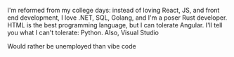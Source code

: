 <!--
### About Me
Hi, I'm Cory. I'm a currently a computer science student at California Baptist University in my senior year. I have been interested in computers and programming for a long time now (I remember in middle school learning the basics of Java!).

Near the end of my junior year of college, I had concluded a semester of working hard in React Native for a design project, and I had such a great time I decided to specialize in web development: specifically front-end, but I am hoping to transition to full stack at some point! So in May I started working through the [The Odin Project](www.theodinproject.com) in order to become as proficient as I could in HTML, CSS, Javascript and React, and am continuing to work through their curriculum building cool projects along the way.

### Currently Working On
[(Portfolio Page)](https://github.com/corygrewohl/portfolio-page) => {my portfolio page built in React, Typescript, and ChakraUI}

### Favorite Projects
[(Shopping Cart)](https://github.com/corygrewohl/shopping-cart) => {a fake store website built in React, Typescript, Redux, and Styled-Components}

[(Memory Card Game)](https://github.com/corygrewohl/memory-card) => {a memory testing game built in Typescript, React, and Sass}

### Skills
<div>
<img src="https://user-images.githubusercontent.com/70291812/178831454-37828886-dd14-4cc3-8ea3-32b90a9a2ec9.png" alt="html5" width="50" height="50">
<img src="https://user-images.githubusercontent.com/70291812/178832321-fed1606d-933e-4c84-a2c6-d627f43bb6e4.png" alt="css3" width="50" height="50">
<img src="https://user-images.githubusercontent.com/70291812/178832398-c5b442ce-2613-46c4-82ab-d2616e5f7db3.png" alt="js" width="50" height="50">
<img src="https://user-images.githubusercontent.com/70291812/202315123-035ae88b-1efe-4d04-a66b-dcc16fc5f82e.png" alt="ts" width="50" height="50">
</div>

<div>
<img src="https://user-images.githubusercontent.com/70291812/185450477-7492fdab-fb59-4a5c-9dc7-302b29ca5093.png" alt="react" width="50" height="50">
<img src="https://user-images.githubusercontent.com/70291812/202315921-c0a4c90b-79d2-415e-9e81-9c90f3c70486.png" alt="redux" width="50" height="50">
</div>

<div>
<img src="https://user-images.githubusercontent.com/70291812/185450227-31f4e4b9-823c-4d62-ab52-f603efe53ddc.png" alt="sass" width="50" height="50">
<img src="https://user-images.githubusercontent.com/70291812/202315590-fdddc0c1-9852-483e-aaa9-879784c72dd0.png" alt="styled-componenets" width="50" height="50">
</div>

<div>
<img src="https://user-images.githubusercontent.com/70291812/178833956-86940f61-29a7-4a2d-a6b0-5119589b06af.png" alt="webpack" width="50" height="50">
<img src="https://user-images.githubusercontent.com/70291812/202315245-87e34611-67ac-481f-8e59-28907b5c756a.png" alt="vite" width="50" height="50">
</div>

### Things I'm interested in getting better at/Learning
<div>
  <p>-Tailwind</p>
  <p>-AWS</p>
  <p>-Next.js</p>
  <p>-Material UI/ChakraUI</p>
  <p>-Backend Languages/Frameworks</p>
<p>-More!</p>
</div>

### Social Media

[<img src="https://user-images.githubusercontent.com/70291812/202317818-97b32521-1505-49a5-8e27-68f4a5cc7c9c.png" alt="styled-componenets" width="50" height="50">](https://www.linkedin.com/in/cory-grewohl/)
[<img src="https://user-images.githubusercontent.com/70291812/202316935-3dd4f09d-bb54-4d70-bef3-96d4548fbeb9.png" alt="styled-componenets" width="50" height="50">](https://www.instagram.com/cory_greywhale/)


**corygrewohl/corygrewohl** is a ✨ _special_ ✨ repository because its `README.md` (this file) appears on your GitHub profile.

Here are some ideas to get you started:

- 🔭 I’m currently working on ...
- 🌱 I’m currently learning ...
- 👯 I’m looking to collaborate on ...
- 🤔 I’m looking for help with ...
- 💬 Ask me about ...
- 📫 How to reach me: ...
- 😄 Pronouns: ...
- ⚡ Fun fact: ...
-->

I'm reformed from my college days: instead of loving React, JS, and front end development, I love .NET, SQL, Golang, and I'm a poser Rust developer.
HTML is the best programming language, but I can tolerate Angular. 
I'll tell you what I can't tolerate: Python. Also, Visual Studio

Would rather be unemployed than vibe code
